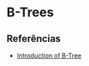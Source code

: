 # B-Trees



## Referências
   + [Introduction of B-Tree](https://www.geeksforgeeks.org/introduction-of-b-tree-2/)
